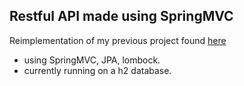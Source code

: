 ## Restful API made using SpringMVC
Reimplementation of my previous project found [here](https://github.com/nmathew1929/MathewNP1) 
- using SpringMVC, JPA, lombock. 
- currently running on a h2 database.


 
    




